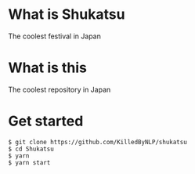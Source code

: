 # What is Shukatsu
The coolest festival in Japan

# What is this
The coolest repository in Japan

# Get started
```
$ git clone https://github.com/KilledByNLP/shukatsu
$ cd Shukatsu
$ yarn
$ yarn start
```